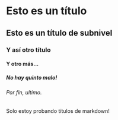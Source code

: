 # Esto es un título
## Esto es un título de subnivel
### Y así otro título
#### Y otro más...
##### No hay quinto malo!
###### Por fin, ultimo.

Solo estoy probando títulos de markdown!
